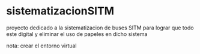 # sistematizacionSITM
proyecto dedicado a la sistematizacion de buses SITM para lograr que todo este digital y eliminar el uso de papeles en dicho sistema

nota: crear el entorno virtual 
